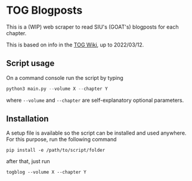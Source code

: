 # TOG Blogposts
This is a (WIP) web scraper to read SIU's (GOAT's) blogposts for each chapter.

This is based on info in the [TOG Wiki](https://towerofgod.fandom.com/wiki/Tower_of_God_Wiki), up to 2022/03/12.

## Script usage

On a command console run the script by typing 
```Python
python3 main.py --volume X --chapter Y
```
where `--volume` and `--chapter` are self-explanatory optional parameters.

## Installation

A setup file is available so the script can be installed and used anywhere.
For this purpose, run the following command
```Shell
pip install -e /path/to/script/folder
```
after that, just run 
```Shell
togblog --volume X --chapter Y
```